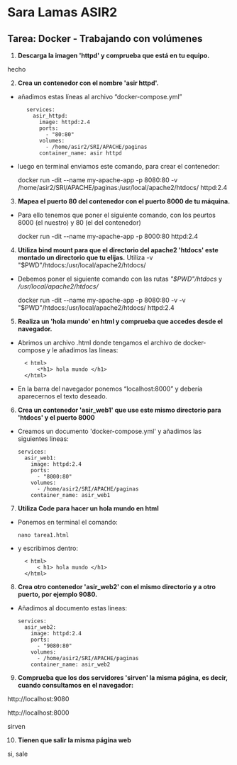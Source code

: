# Sara Lamas ASIR2

## Tarea: Docker - Trabajando con volúmenes


1. **Descarga la imagen 'httpd' y comprueba que está en tu equipo.**

  hecho 




2. **Crea un contenedor con el nombre 'asir httpd'.**
   
  - añadimos estas líneas al archivo “docker-compose.yml”

```
      services:
        asir_httpd:
          image: httpd:2.4
          ports:
            - "80:80"
          volumes:
            - /home/asir2/SRI/APACHE/paginas
          container_name: asir httpd
```

  - luego en terminal enviamos este comando, para crear el contenedor:

      docker run -dit --name my-apache-app -p 8080:80 -v /home/asir2/SRI/APACHE/paginas:/usr/local/apache2/htdocs/ httpd:2.4



3. **Mapea el puerto 80 del contenedor con el puerto 8000 de tu máquina.**
  - Para ello tenemos que poner el siguiente comando, con los peurtos 8000 (el nuestro) y 80 (el del contenedor)

       docker run -dit --name my-apache-app -p 8000:80 httpd:2.4



4.  **Utiliza bind mount para que el directorio del apache2 'htdocs' este montado un directorio que tu elijas.**
Utiliza -v "$PWD"/htdocs:/usr/local/apache2/htdocs/

  - Debemos poner el siguiente comando con las rutas *"$PWD"/htdocs*   y   */usr/local/apache2/htdocs/*

      docker run -dit --name my-apache-app -p 8080:80 -v -v "$PWD"/htdocs:/usr/local/apache2/htdocs/ httpd:2.4



5. **Realiza un 'hola mundo' en html y comprueba que accedes desde el navegador.**

  - Abrimos un archivo .html donde tengamos el archivo de docker-compose y le añadimos las líneas:

          < html>
              <*h1> hola mundo </h1>
          </html>


  - En la barra del navegador ponemos “localhost:8000” y debería aparecernos el texto deseado.



6. **Crea un contenedor 'asir_web1' que use este mismo directorio para 'htdocs' y el puerto 8000**

  - Creamos un documento 'docker-compose.yml' y añadimos las siguientes lineas:

        services:
          asir_web1:
            image: httpd:2.4
            ports:
              - "8000:80"
            volumes:
              - /home/asir2/SRI/APACHE/paginas
            container_name: asir_web1




7. **Utiliza Code para hacer un hola mundo en html**
  - Ponemos en terminal el comando:

        nano tarea1.html

  - y escribimos dentro: 

          < html>
              < h1> hola mundo </h1>
          </html>




8. **Crea otro contenedor 'asir_web2' con el mismo directorio y a otro puerto, por ejemplo 9080.**

  - Añadimos al documento estas lineas:

        services:
          asir_web2:
            image: httpd:2.4
            ports:
              - "9080:80"
            volumes:
              - /home/asir2/SRI/APACHE/paginas
            container_name: asir_web2




9. **Comprueba que los dos servidores 'sirven' la misma página, es decir, cuando consultamos en el navegador:**

  http://localhost:9080 

  http://localhost:8000

sirven



10. **Tienen que salir la misma página web**

  si, sale
